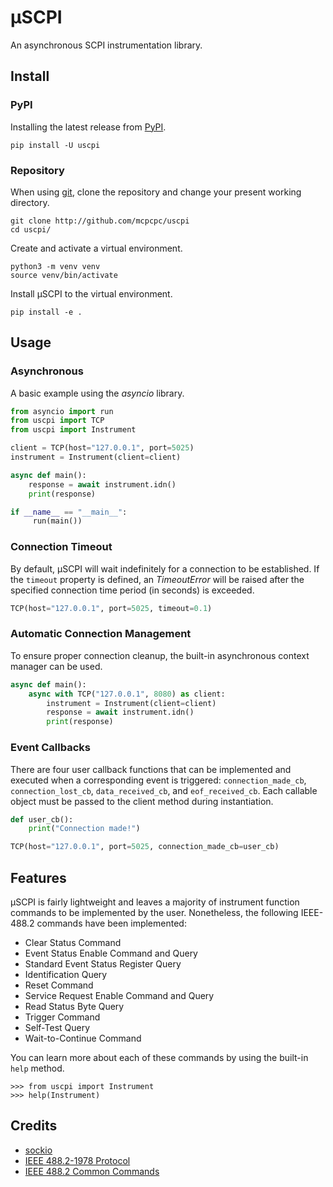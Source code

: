 # &mu;SCPI

An asynchronous SCPI instrumentation library.

## Install

### PyPI

Installing the latest release from [PyPI](https://pypi.org).

```console
pip install -U uscpi
```

### Repository

When using [git](https://git-scm.com), clone the repository and 
change your present working directory.

```console
git clone http://github.com/mcpcpc/uscpi
cd uscpi/
```

Create and activate a virtual environment.

```console
python3 -m venv venv
source venv/bin/activate
```

Install &mu;SCPI to the virtual environment.

```console
pip install -e .
```

## Usage

### Asynchronous

A basic example using the *asyncio* library.

```python
from asyncio import run
from uscpi import TCP
from uscpi import Instrument

client = TCP(host="127.0.0.1", port=5025)
instrument = Instrument(client=client)

async def main():
    response = await instrument.idn()
    print(response)

if __name__ == "__main__":
     run(main())
```

### Connection Timeout

By default, &mu;SCPI will wait indefinitely for a connection to 
be established. If the `timeout` property is defined, an 
*TimeoutError* will be raised after the specified connection time
period (in seconds) is exceeded.

```python
TCP(host="127.0.0.1", port=5025, timeout=0.1)
```

### Automatic Connection Management

To ensure proper connection cleanup, the built-in asynchronous
context manager can be used. 

```python
async def main():
    async with TCP("127.0.0.1", 8080) as client:
        instrument = Instrument(client=client)
        response = await instrument.idn()
        print(response)
```

### Event Callbacks

There are four user callback functions that can be implemented 
and executed when a corresponding event is triggered:
`connection_made_cb`, `connection_lost_cb`, `data_received_cb`, 
and `eof_received_cb`. Each callable object must be passed to 
the client method during instantiation. 

```python
def user_cb():
    print("Connection made!")

TCP(host="127.0.0.1", port=5025, connection_made_cb=user_cb)
```

## Features

&mu;SCPI is fairly lightweight and leaves a majority of 
instrument function commands to be implemented by the user. 
Nonetheless, the following IEEE-488.2 commands have been 
implemented:

- Clear Status Command
- Event Status Enable Command and Query
- Standard Event Status Register Query
- Identification Query
- Reset Command
- Service Request Enable Command and Query
- Read Status Byte Query
- Trigger Command
- Self-Test Query
- Wait-to-Continue Command

You can learn more about each of these commands by using the 
built-in `help` method.

```pycon
>>> from uscpi import Instrument
>>> help(Instrument)
```

## Credits

- [sockio](https://github.com/tiagocoutinho/sockio)
- [IEEE 488.2-1978 Protocol](https://ieeexplore.ieee.org/document/19528)
- [IEEE 488.2 Common Commands](https://rfmw.em.keysight.com/spdhelpfiles/truevolt/webhelp/US/Content/__I_SCPI/IEEE-488_Common_Commands.htm)
